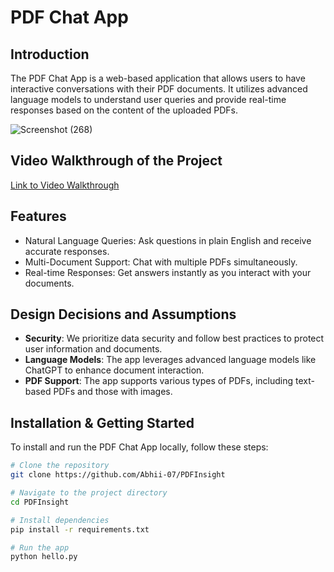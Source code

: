 # PDF Chat App

## Introduction

The PDF Chat App is a web-based application that allows users to have interactive conversations with their PDF documents. It utilizes advanced language models to understand user queries and provide real-time responses based on the content of the uploaded PDFs.

![Screenshot (268)](https://github.com/Abhii-07/PDFInsight/assets/97459166/faa469de-5de7-49ae-941a-205417e57536)

## Video Walkthrough of the Project

[Link to Video Walkthrough](https://link-to-video-walkthrough.com)

## Features

- Natural Language Queries: Ask questions in plain English and receive accurate responses.
- Multi-Document Support: Chat with multiple PDFs simultaneously.
- Real-time Responses: Get answers instantly as you interact with your documents.

## Design Decisions and Assumptions

- **Security**: We prioritize data security and follow best practices to protect user information and documents.
- **Language Models**: The app leverages advanced language models like ChatGPT to enhance document interaction.
- **PDF Support**: The app supports various types of PDFs, including text-based PDFs and those with images.

## Installation & Getting Started

To install and run the PDF Chat App locally, follow these steps:

```bash
# Clone the repository
git clone https://github.com/Abhii-07/PDFInsight

# Navigate to the project directory
cd PDFInsight

# Install dependencies
pip install -r requirements.txt

# Run the app
python hello.py
